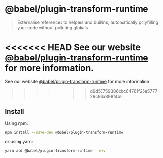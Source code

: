 # @babel/plugin-transform-runtime

> Externalise references to helpers and builtins, automatically polyfilling your code without polluting globals

<<<<<<< HEAD
See our website [@babel/plugin-transform-runtime](https://babeljs.io/docs/en/next/babel-plugin-transform-runtime.html) for more information.
=======
See our website [@babel/plugin-transform-runtime](https://babeljs.io/docs/en/babel-plugin-transform-runtime) for more information.
>>>>>>> d9d57759386cbc64761f26a577729c9da898f4b0

## Install

Using npm:

```sh
npm install --save-dev @babel/plugin-transform-runtime
```

or using yarn:

```sh
yarn add @babel/plugin-transform-runtime --dev
```
